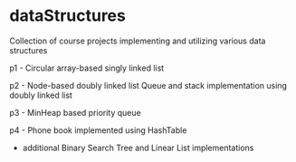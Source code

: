 # dataStructures
Collection of course projects implementing and utilizing various data structures


p1 - 
Circular array-based singly linked list

p2 - 
Node-based doubly linked list
Queue and stack implementation using doubly linked list

p3 -
MinHeap based priority queue

p4 -
Phone book implemented using HashTable
- additional Binary Search Tree and Linear List implementations
